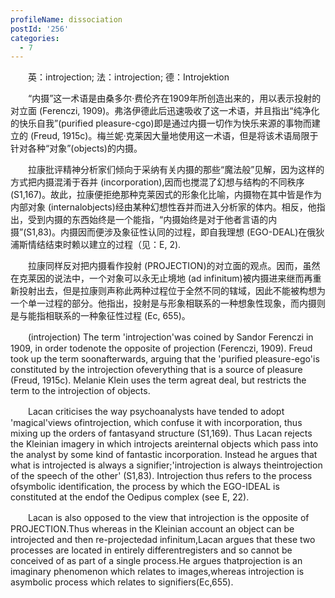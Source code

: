 ```yaml
---
profileName: dissociation
postId: '256'
categories:
  - 7
---
```

‌‌‌‌　　英：introjection; 法：introjection; 德：Introjektion


‌‌‌‌　　“内摄”这一术语是由桑多尔·费伦齐在1909年所创造出来的，用以表示投射的对立面 (Ferenczi, 1909)。弗洛伊德此后迅速吸收了这一术语，并且指出“纯净化的快乐自我”(purified pleasure-cgo)即是通过内摄一切作为快乐来源的事物而建立的 (Freud, 1915c)。梅兰妮·克莱因大量地使用这一术语，但是将该术语局限于针对各种“对象”(objects)的内摄。

‌‌‌‌　　拉康批评精神分析家们倾向于采纳有关内摄的那些“魔法般”见解，因为这样的方式把内摄混淆于吞并 (incorporation),因而也搅混了幻想与结构的不同秩序 (S1,167)。故此，拉康便拒绝那种克莱因式的形象化比喻，内摄物在其中皆是作为内部对象 (internalobjects)经由某种幻想性吞并而进入分析家的体内。相反，他指出，受到内摄的东西始终是一个能指，“内摄始终是对于他者言语的内摄”(S1,83)。内摄因而便涉及象征性认同的过程，即自我理想 (EGO-DEAL)在俄狄浦斯情结结束时赖以建立的过程（见：E, 2).

‌‌‌‌　　拉康同样反对把内摄看作投射 (PROJECTION)的对立面的观点。因而，虽然在克莱因的说法中，一个对象可以永无止境地 (ad infinitum)被内摄进来继而再重新投射出去，但是拉康则声称此两种过程位于全然不同的辖域，因此不能被构想为一个单一过程的部分。他指出，投射是与形象相联系的一种想象性现象，而内摄则是与能指相联系的一种象征性过程 (Ec, 655)。


‌‌‌‌　　(introjection) The term 'introjection'was coined by Sandor Ferenczi in 1909, in order todenote the opposite of projection (Ferenczi, 1909). Freud took up the term soonafterwards, arguing that the 'purified pleasure-ego'is constituted by the introjection ofeverything that is a source of pleasure (Freud, 1915c). Melanie Klein uses the term agreat deal, but restricts the term to the introjection of objects.

‌‌‌‌　　Lacan criticises the way psychoanalysts have tended to adopt 'magical'views ofintrojection, which confuse it with incorporation, thus mixing up the orders of fantasyand structure (S1,169). Thus Lacan rejects the Kleinian imagery in which introjects areinternal objects which pass into the analyst by some kind of fantastic incorporation. Instead he argues that what is introjected is always a signifier;'introjection is always theintrojection of the speech of the other' (S1,83). Introjection thus refers to the process ofsymbolic identification, the process by which the EGO-IDEAL is constituted at the endof the Oedipus complex (see E, 22).

‌‌‌‌　　Lacan is also opposed to the view that introjection is the opposite of PROJECTION.Thus whereas in the Kleinian account an object can be introjected and then re-projectedad infinitum,Lacan argues that these two processes are located in entirely differentregisters and so cannot be conceived of as part of a single process.He argues thatprojection is an imaginary phenomenon which relates to images,whereas introjection is asymbolic process which relates to signifiers(Ec,655).

